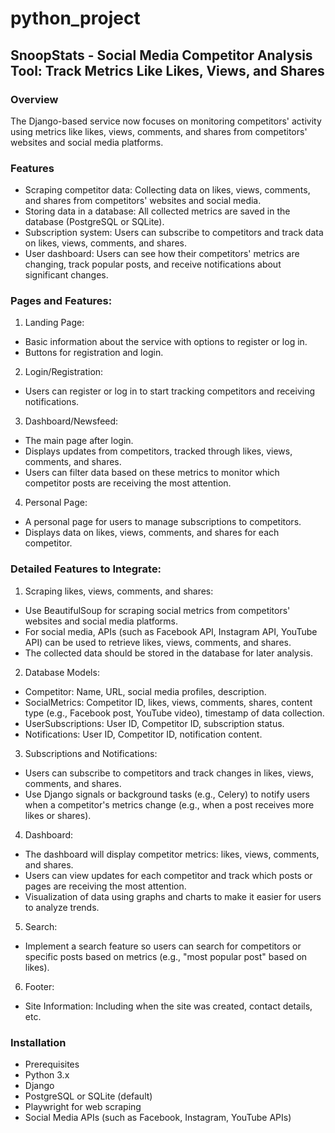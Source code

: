 # python_project
## SnoopStats - Social Media Competitor Analysis Tool: Track Metrics Like Likes, Views, and Shares

### Overview
The Django-based service now focuses on monitoring competitors' activity using metrics like likes, views, comments, and shares from competitors' websites and social media platforms.

### Features
- Scraping competitor data: Collecting data on likes, views, comments, and shares from competitors' websites and social media.
- Storing data in a database: All collected metrics are saved in the database (PostgreSQL or SQLite).
- Subscription system: Users can subscribe to competitors and track data on likes, views, comments, and shares.
- User dashboard: Users can see how their competitors' metrics are changing, track popular posts, and receive notifications about significant changes.

### Pages and Features:
1. Landing Page:
- Basic information about the service with options to register or log in.
- Buttons for registration and login.

2. Login/Registration:
- Users can register or log in to start tracking competitors and receiving notifications.

3. Dashboard/Newsfeed:
- The main page after login.
- Displays updates from competitors, tracked through likes, views, comments, and shares.
- Users can filter data based on these metrics to monitor which competitor posts are receiving the most attention.

4. Personal Page:
- A personal page for users to manage subscriptions to competitors.
- Displays data on likes, views, comments, and shares for each competitor.

### Detailed Features to Integrate:
1. Scraping likes, views, comments, and shares:
- Use BeautifulSoup for scraping social metrics from competitors' websites and social media platforms.
- For social media, APIs (such as Facebook API, Instagram API, YouTube API) can be used to retrieve likes, views, comments, and shares.
- The collected data should be stored in the database for later analysis.

2. Database Models:
- Competitor: Name, URL, social media profiles, description.
- SocialMetrics: Competitor ID, likes, views, comments, shares, content type (e.g., Facebook post, YouTube video), timestamp of data collection.
- UserSubscriptions: User ID, Competitor ID, subscription status.
- Notifications: User ID, Competitor ID, notification content.

3. Subscriptions and Notifications:
- Users can subscribe to competitors and track changes in likes, views, comments, and shares.
- Use Django signals or background tasks (e.g., Celery) to notify users when a competitor's metrics change (e.g., when a post receives more likes or shares).

4. Dashboard:
- The dashboard will display competitor metrics: likes, views, comments, and shares.
- Users can view updates for each competitor and track which posts or pages are receiving the most attention.
- Visualization of data using graphs and charts to make it easier for users to analyze trends.

5. Search:
- Implement a search feature so users can search for competitors or specific posts based on metrics (e.g., "most popular post" based on likes).

6. Footer:
- Site Information: Including when the site was created, contact details, etc.

### Installation
- Prerequisites
- Python 3.x
- Django
- PostgreSQL or SQLite (default)
- Playwright for web scraping
- Social Media APIs (such as Facebook, Instagram, YouTube APIs)

